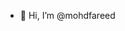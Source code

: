 - 👋 Hi, I’m @mohdfareed

<!---
mohdfareed/mohdfareed is a ✨ special ✨ repository because its `README.md` (this file) appears on your GitHub profile.
You can click the Preview link to take a look at your changes.
--->
